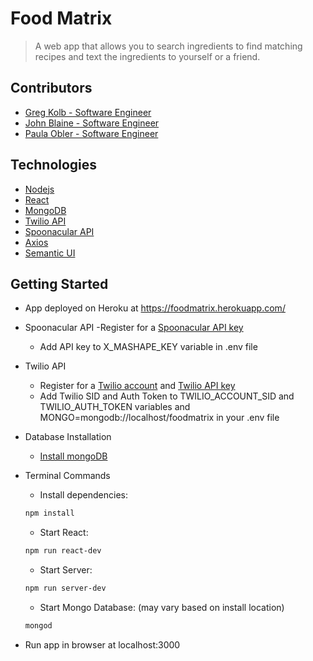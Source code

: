 # Food Matrix

> A web app that allows you to search ingredients to find matching recipes and text the ingredients to yourself or a friend.

## Contributors

  - [Greg Kolb - Software Engineer](https://github.com/gkolb)
  - [John Blaine - Software Engineer](https://github.com/john-blaine)
  - [Paula Obler - Software Engineer](https://github.com/paula-o)

## Technologies

  - [Nodejs](https://nodejs.org/en/)
  - [React](https://reactjs.org/)
  - [MongoDB](https://www.mongodb.com/)
  - [Twilio API](https://www.twilio.com/docs/api/rest)
  - [Spoonacular API](https://spoonacular.com/food-api)
  - [Axios](https://www.npmjs.com/package/axios)
  - [Semantic UI](https://semantic-ui.com/)

## Getting Started

- App deployed on Heroku at https://foodmatrix.herokuapp.com/

- Spoonacular API
  -Register for a [Spoonacular API key](https://rapidapi.com/user/spoonacular/package/Recipe%20-%20Food%20-%20Nutrition/pricing)
  - Add API key to X_MASHAPE_KEY variable in .env file

- Twilio API
  - Register for a [Twilio account](https://www.twilio.com/docs/api/rest/account) and [Twilio API key](https://www.twilio.com/docs/api/rest/keys)
  - Add Twilio SID and Auth Token to TWILIO_ACCOUNT_SID and TWILIO_AUTH_TOKEN variables and MONGO=mongodb://localhost/foodmatrix in your .env file

- Database Installation
  - [Install mongoDB](https://docs.mongodb.com/getting-started/shell/tutorial/install-mongodb-on-os-x/)

- Terminal Commands
  - Install dependencies:
  ```sh
  npm install
  ```
  - Start React:
  ```sh
  npm run react-dev
  ```
  - Start Server:
  ```sh
  npm run server-dev
  ```
  - Start Mongo Database: (may vary based on install location)
  ```sh
  mongod
  ```

- Run app in browser at localhost:3000

